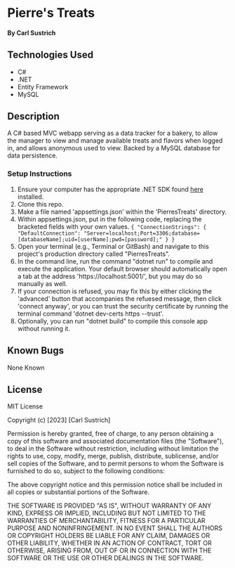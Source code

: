 # Pierre's Treats

#### By **Carl Sustrich**

## Technologies Used

* C#
* .NET
* Entity Framework
* MySQL

## Description

A C# based MVC webapp serving as a data tracker for a bakery, to allow the manager to view and manage available treats and flavors when logged in, and allows anonymous used to view. Backed by a MySQL database for data persistence.


### Setup Instructions

1. Ensure your computer has the appropriate .NET SDK found [here](https://dotnet.microsoft.com/en-us/download/dotnet/6.0) installed.  
2. Clone this repo.
3. Make a file named 'appsettings.json' within the 'PierresTreats' directory.
4. Within appsettings.json, put in the following code, replacing the bracketed fields with your own values. 
`{
  "ConnectionStrings": {
      "DefaultConnection": "Server=localhost;Port=3306;database=[databaseName];uid=[userName];pwd=[password];"
  }
}`
5. Open your terminal (e.g., Terminal or GitBash) and navigate to this project's production directory called "PierresTreats".
6. In the command line, run the command "dotnet run" to compile and execute the application. Your default browser should automatically open a tab at the address 'https://localhost:5001/', but you may do so manually as well.
7. If your connection is refused, you may fix this by either clicking the 'advanced' button that accompanies the refuesed message, then click 'connect anyway', or you can trust the security certificate by running the terminal command 'dotnet dev-certs https --trust'.
8. Optionally, you can run "dotnet build" to compile this console app without running it.

## Known Bugs

None Known

## License

MIT License

Copyright (c) [2023] [Carl Sustrich]

Permission is hereby granted, free of charge, to any person obtaining a copy
of this software and associated documentation files (the "Software"), to deal
in the Software without restriction, including without limitation the rights
to use, copy, modify, merge, publish, distribute, sublicense, and/or sell
copies of the Software, and to permit persons to whom the Software is
furnished to do so, subject to the following conditions:

The above copyright notice and this permission notice shall be included in all
copies or substantial portions of the Software.

THE SOFTWARE IS PROVIDED "AS IS", WITHOUT WARRANTY OF ANY KIND, EXPRESS OR
IMPLIED, INCLUDING BUT NOT LIMITED TO THE WARRANTIES OF MERCHANTABILITY,
FITNESS FOR A PARTICULAR PURPOSE AND NONINFRINGEMENT. IN NO EVENT SHALL THE
AUTHORS OR COPYRIGHT HOLDERS BE LIABLE FOR ANY CLAIM, DAMAGES OR OTHER
LIABILITY, WHETHER IN AN ACTION OF CONTRACT, TORT OR OTHERWISE, ARISING FROM,
OUT OF OR IN CONNECTION WITH THE SOFTWARE OR THE USE OR OTHER DEALINGS IN THE
SOFTWARE.
